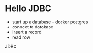 # Hello JDBC

- start up a database - docker postgres
- connect to database
- insert a record
- read row 

JDBC
